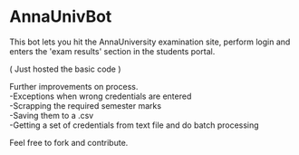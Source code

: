 AnnaUnivBot
===========

This bot lets you hit the AnnaUniversity examination site, perform login and enters the 'exam results' section in the students portal. 

( Just hosted the basic code )

Further improvements on process. <br>
-Exceptions when wrong credentials are entered <br>
-Scrapping the required semester marks <br>
-Saving them to a .csv <br>
-Getting a set of credentials from text file and do batch processing 

Feel free to fork and contribute.
